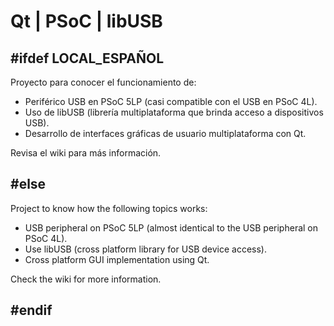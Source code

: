 # Qt | PSoC | libUSB

## #ifdef LOCAL_ESPAÑOL
Proyecto para conocer el funcionamiento de: 
- Periférico USB en PSoC 5LP (casi compatible con el USB en PSoC 4L).
- Uso de libUSB (librería multiplataforma que brinda acceso a dispositivos USB).
- Desarrollo de interfaces gráficas de usuario multiplataforma con Qt.

Revisa el wiki para más información.


## #else
Project to know how the following topics works:
- USB peripheral on PSoC 5LP (almost identical to the USB peripheral on PSoC 4L).
- Use libUSB (cross platform library for USB device access).
- Cross platform GUI implementation using Qt.

Check the wiki for more information.


## #endif
